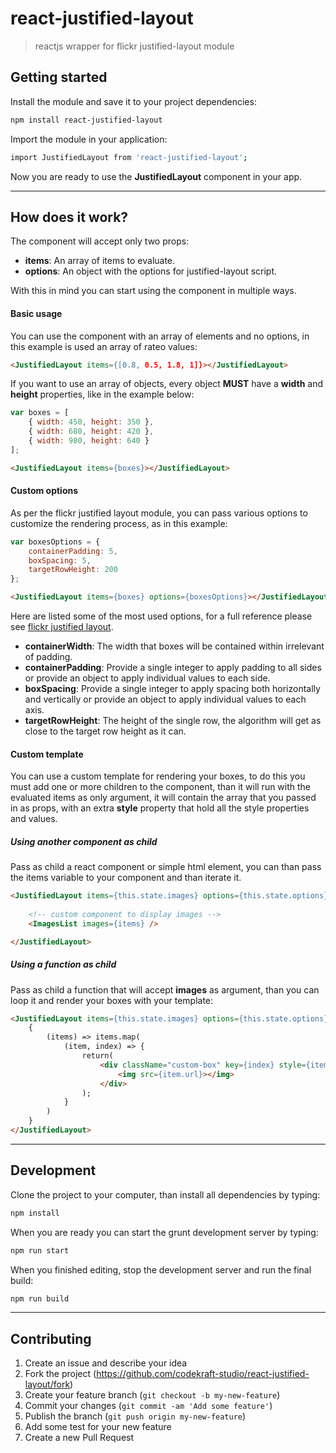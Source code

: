 # react-justified-layout
> reactjs wrapper for flickr justified-layout module

## Getting started
Install the module and save it to your project dependencies:
```bash
npm install react-justified-layout
```
Import the module in your application:
```bash
import JustifiedLayout from 'react-justified-layout';
```
Now you are ready to use the __JustifiedLayout__ component in your app.

---

## How does it work?
The component will accept only two props:
* __items__: An array of items to evaluate.
* __options__: An object with the options for justified-layout script.

With this in mind you can start using the component in multiple ways.

#### Basic usage
You can use the component with an array of elements and no options, in this example is used an array of rateo values:
```html
<JustifiedLayout items={[0.8, 0.5, 1.8, 1]}></JustifiedLayout>
```
If you want to use an array of objects, every object __MUST__ have a __width__ and __height__ properties, like in the example below:
```javascript
var boxes = [
	{ width: 450, height: 350 },
	{ width: 680, height: 420 },
	{ width: 980, height: 640 }
];
```
```html
<JustifiedLayout items={boxes}></JustifiedLayout>
```

#### Custom options
As per the flickr justified layout module, you can pass various options to customize the rendering process, as in this example:
```javascript
var boxesOptions = {
	containerPadding: 5,
	boxSpacing: 5,
	targetRowHeight: 200
};
```
```html
<JustifiedLayout items={boxes} options={boxesOptions}></JustifiedLayout>
```

Here are listed some of the most used options, for a full reference please see [flickr justified layout](http://flickr.github.io/justified-layout/).

* __containerWidth__: The width that boxes will be contained within irrelevant of padding.
* __containerPadding__: Provide a single integer to apply padding to all sides or provide an object to apply individual values to each side.
* __boxSpacing__: Provide a single integer to apply spacing both horizontally and vertically or provide an object to apply individual values to each axis.
* __targetRowHeight__: The height of the single row, the algorithm will get as close to the target row height as it can.

#### Custom template
You can use a custom template for rendering your boxes, to do this you must add one or more children to the component, than it will run with the evaluated items as only argument, it will contain the array that you passed in as props, with an extra __style__ property that hold all the style properties and values.

##### Using another component as child
Pass as child a react component or simple html element, you can than pass the items variable to your component and than iterate it.
```html
<JustifiedLayout items={this.state.images} options={this.state.options}>
	
	<!-- custom component to display images -->
	<ImagesList images={items} />

</JustifiedLayout>
```

##### Using a function as child
Pass as child a function that will accept __images__ as argument, than you can loop it and render your boxes with your template:
```html
<JustifiedLayout items={this.state.images} options={this.state.options}>
	{
		(items) => items.map(
			(item, index) => {
				return(
					<div className="custom-box" key={index} style={item.style}>
						<img src={item.url}></img>
					</div>
				);
			}
		)
	}
</JustifiedLayout>
```

---

## Development
Clone the project to your computer, than install all dependencies by typing:
```bash
npm install
```
When you are ready you can start the grunt development server by typing:
```bash
npm run start
```
When you finished editing, stop the development server and run the final build:
```bash
npm run build
```

---

## Contributing

1. Create an issue and describe your idea
2. Fork the project (https://github.com/codekraft-studio/react-justified-layout/fork)
3. Create your feature branch (`git checkout -b my-new-feature`)
4. Commit your changes (`git commit -am 'Add some feature'`)
5. Publish the branch (`git push origin my-new-feature`)
6. Add some test for your new feature
7. Create a new Pull Request
